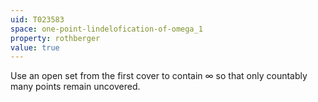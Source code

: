 ```yaml
---
uid: T023583
space: one-point-lindelofication-of-omega_1
property: rothberger
value: true
---
```

Use an open set from the first cover to contain $\infty$ so that only countably many points remain uncovered.


